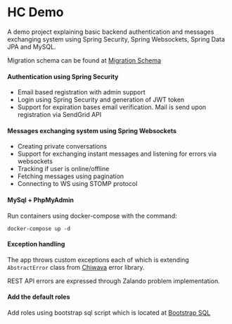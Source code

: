 # HC Demo
A demo project explaining basic backend authentication and messages exchanging system using Spring Security, Spring Websockets, Spring Data JPA and MySQL.

Migration schema can be found at
[Migration Schema](https://github.com/DarioNevistic/dws-healthcare/blob/master/src/configuration/src/main/resources/db/migration/V1__initial_schema.sql)


#### Authentication using Spring Security
 - Email based registration with admin support
 - Login using Spring Security and generation of JWT token
 - Support for expiration bases email verification. Mail is send upon registration via SendGrid API


#### Messages exchanging system using Spring Websockets
 - Creating private conversations
 - Support for exchanging instant messages and listening for errors via websockets
 - Tracking if user is online/offline
 - Fetching messages using pagination
 - Connecting to WS using STOMP protocol

#### MySql + PhpMyAdmin
Run containers using docker-compose with the command:

`docker-compose up -d`
  
  
#### Exception handling
The app throws custom exceptions each of which is extending `AbstractError` class from [Chiwava](https://mvnrepository.com/artifact/com.nsoft.chiwava/chiwava-core-error) error library.

REST API errors are expressed through Zalando problem implementation.


#### Add the default roles
 Add roles using bootstrap sql script which is located at 
[Bootstrap SQL](https://github.com/DarioNevistic/dws-healthcare/blob/master/src/configuration/src/main/resources/db/bootstrap.sql)



